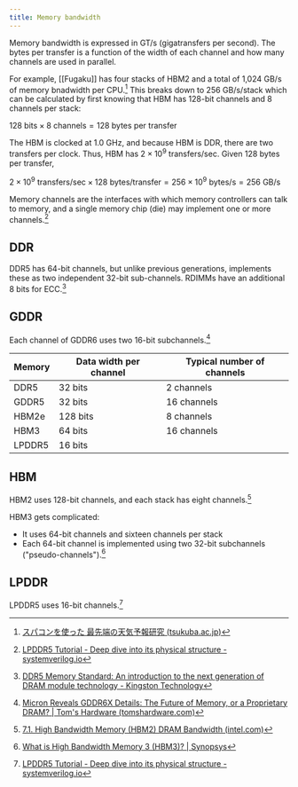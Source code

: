 ```yaml
---
title: Memory bandwidth
---
```

Memory bandwidth is expressed in GT/s (gigatransfers per second). The bytes per transfer is a function of the width of each channel and how many channels are used in parallel.

For example, [[Fugaku]] has four stacks of HBM2 and a total of 1,024 GB/s of memory bnadwidth per CPU.[^fugaku-stacks] This breaks down to 256 GB/s/stack which can be calculated by first knowing that HBM has 128-bit channels and 8 channels per stack: 

$128 \text{ bits} \times 8 \text{ channels} = 128 \text{ bytes per transfer}$ 

The HBM is clocked at 1.0 GHz, and because HBM is DDR, there are two transfers per clock. Thus, HBM has $2 \times 10^{9} \text{ transfers/sec}$. Given 128 bytes per transfer,

$2 \times 10^{9} \text{ transfers/sec} \times 128 \text{ bytes/transfer} = 256 \times 10^9 \text{ bytes/s} = 256 \text { GB/s}$

Memory channels are the interfaces with which memory controllers can talk to memory, and a single memory chip (die) may implement one or more channels.[^lpddr5]

## DDR

DDR5 has 64-bit channels, but unlike previous generations, implements these as two independent 32-bit sub-channels. RDIMMs have an additional 8 bits for ECC.[^ddr5]

## GDDR

Each channel of GDDR6 uses two 16-bit subchannels.[^gddr6]

| Memory | Data width per channel | Typical number of channels |
| ------ | ---------------------- | -------------------------- |
| DDR5   | 32 bits                | 2 channels                 |
| GDDR5  | 32 bits                | 16 channels                |
| HBM2e  | 128 bits               | 8 channels                 |
| HBM3   | 64 bits                | 16 channels                |
| LPDDR5 | 16 bits                |                            |

## HBM

HBM2 uses 128-bit channels, and each stack has eight channels.[^hbm2]

HBM3 gets complicated:
- It uses 64-bit channels and sixteen channels per stack
- Each 64-bit channel is implemented using two 32-bit subchannels ("pseudo-channels").[^hbm3]

## LPDDR

LPDDR5 uses 16-bit channels.[^lpddr5]

[^ddr5]: [DDR5 Memory Standard: An introduction to the next generation of DRAM module technology - Kingston Technology](https://www.kingston.com/en/blog/pc-performance/ddr5-overview)
[^gddr6]: [Micron Reveals GDDR6X Details: The Future of Memory, or a Proprietary DRAM? | Tom's Hardware (tomshardware.com)](https://www.tomshardware.com/news/micron-reveals-gddr6x-details-the-future-of-memory-or-a-proprietary-dram)
[^hbm2]: [7.1. High Bandwidth Memory (HBM2) DRAM Bandwidth (intel.com)](https://www.intel.com/content/www/us/en/docs/programmable/683189/21-3-19-6-1/high-bandwidth-memory-hbm2-dram-bandwidth.html#:~:text=For%20each%20HBM2%20DRAM%20in%20an%20Intel%C2%AE%20Stratix%C2%AE,device%2C%20there%20are%20eight%20channels%20of%20128-bits%20each.)
[^hbm3]: [What is High Bandwidth Memory 3 (HBM3)? | Synopsys](https://www.synopsys.com/glossary/what-is-high-bandwitdth-memory-3.html)
[^lpddr5]: [LPDDR5 Tutorial - Deep dive into its physical structure - systemverilog.io](https://www.systemverilog.io/design/lpddr5-tutorial-physical-structure/)
[^fugaku-stacks]: [スパコンを使った 最先端の天気予報研究 (tsukuba.ac.jp)](https://www.ccs.tsukuba.ac.jp/wp-content/uploads/sites/14/2020/08/CCSsympo2020-Sato.pdf)